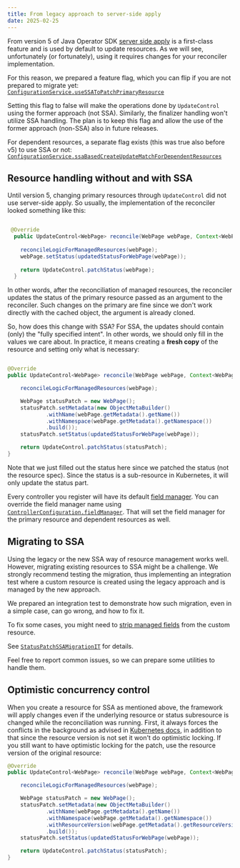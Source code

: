 ```yaml
---
title: From legacy approach to server-side apply
date: 2025-02-25
---
```


From version 5 of Java Operator SDK [server side apply](https://kubernetes.io/docs/reference/using-api/server-side-apply/)
is a first-class feature and is used by default to update resources.
As we will see, unfortunately (or fortunately), using it requires changes for your reconciler implementation.

For this reason, we prepared a feature flag, which you can flip if you are not prepared to migrate yet:
[`ConfigurationService.useSSAToPatchPrimaryResource`](https://github.com/operator-framework/java-operator-sdk/blob/main/operator-framework-core/src/main/java/io/javaoperatorsdk/operator/api/config/ConfigurationService.java#L493)

Setting this flag to false will make the operations done by `UpdateControl` using the former approach (not SSA).
Similarly, the finalizer handling won't utilize SSA handling. 
The plan is to keep this flag and allow the use of the former approach (non-SSA) also in future releases. 

For dependent resources, a separate flag exists (this was true also before v5) to use SSA or not:
[`ConfigurationService.ssaBasedCreateUpdateMatchForDependentResources`](https://github.com/operator-framework/java-operator-sdk/blob/main/operator-framework-core/src/main/java/io/javaoperatorsdk/operator/api/config/ConfigurationService.java#L373)


## Resource handling without and with SSA

Until version 5, changing primary resources through `UpdateControl` did not use server-side apply. 
So usually, the implementation of the reconciler looked something like this:

```java

 @Override
  public UpdateControl<WebPage> reconcile(WebPage webPage, Context<WebPage> context) {
        
    reconcileLogicForManagedResources(webPage);
    webPage.setStatus(updatedStatusForWebPage(webPage));
    
    return UpdateControl.patchStatus(webPage);
  }

```

In other words, after the reconciliation of managed resources, the reconciler updates the status of the
primary resource passed as an argument to the reconciler.
Such changes on the primary are fine since we don't work directly with the cached object, the argument is
already cloned.

So, how does this change with SSA?
For SSA, the updates should contain (only) the "fully specified intent".
In other words, we should only fill in the values we care about.
In practice, it means creating a **fresh copy** of the resource and setting only what is necessary:

```java

@Override
public UpdateControl<WebPage> reconcile(WebPage webPage, Context<WebPage> context) {

    reconcileLogicForManagedResources(webPage);

    WebPage statusPatch = new WebPage();
    statusPatch.setMetadata(new ObjectMetaBuilder()
            .withName(webPage.getMetadata().getName())
            .withNamespace(webPage.getMetadata().getNamespace())
            .build());
    statusPatch.setStatus(updatedStatusForWebPage(webPage));

    return UpdateControl.patchStatus(statusPatch);
}
```

Note that we just filled out the status here since we patched the status (not the resource spec).
Since the status is a sub-resource in Kubernetes, it will only update the status part.

Every controller you register will have its default [field manager](https://kubernetes.io/docs/reference/using-api/server-side-apply/#managers).
You can override the field manager name using [`ControllerConfiguration.fieldManager`](https://github.com/operator-framework/java-operator-sdk/blob/main/operator-framework-core/src/main/java/io/javaoperatorsdk/operator/api/config/ControllerConfiguration.java#L89).
That will set the field manager for the primary resource and dependent resources as well.

## Migrating to SSA

Using the legacy or the new SSA way of resource management works well.
However, migrating existing resources to SSA might be a challenge. 
We strongly recommend testing the migration, thus implementing an integration test where 
a custom resource is created using the legacy approach and is managed by the new approach.

We prepared an integration test to demonstrate how such migration, even in a simple case, can go wrong,
and how to fix it.

To fix some cases, you might need to [strip managed fields](https://kubernetes.io/docs/reference/using-api/server-side-apply/#clearing-managedfields)
from the custom resource.

See [`StatusPatchSSAMigrationIT`](https://github.com/operator-framework/java-operator-sdk/blob/main/operator-framework/src/test/java/io/javaoperatorsdk/operator/baseapi/statuspatchnonlocking/StatusPatchSSAMigrationIT.java) for details.

Feel free to report common issues, so we can prepare some utilities to handle them.

## Optimistic concurrency control

When you create a resource for SSA as mentioned above, the framework will apply changes even if the underlying resource 
or status subresource is changed while the reconciliation was running.
First, it always forces the conflicts in the background as advised in [Kubernetes docs](https://kubernetes.io/docs/reference/using-api/server-side-apply/#using-server-side-apply-in-a-controller),
 in addition to that since the resource version is not set it won't do optimistic locking. If you still
want to have optimistic locking for the patch, use the resource version of the original resource:

```java
@Override
public UpdateControl<WebPage> reconcile(WebPage webPage, Context<WebPage> context) {

    reconcileLogicForManagedResources(webPage);

    WebPage statusPatch = new WebPage();
    statusPatch.setMetadata(new ObjectMetaBuilder()
            .withName(webPage.getMetadata().getName())
            .withNamespace(webPage.getMetadata().getNamespace())
            .withResourceVersion(webPage.getMetadata().getResourceVersion())
            .build());
    statusPatch.setStatus(updatedStatusForWebPage(webPage));

    return UpdateControl.patchStatus(statusPatch);
}
```
